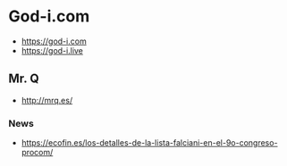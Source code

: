# God-i.com
* https://god-i.com
* https://god-i.live

## Mr. Q
* http://mrq.es/



### News
* https://ecofin.es/los-detalles-de-la-lista-falciani-en-el-9o-congreso-procom/
